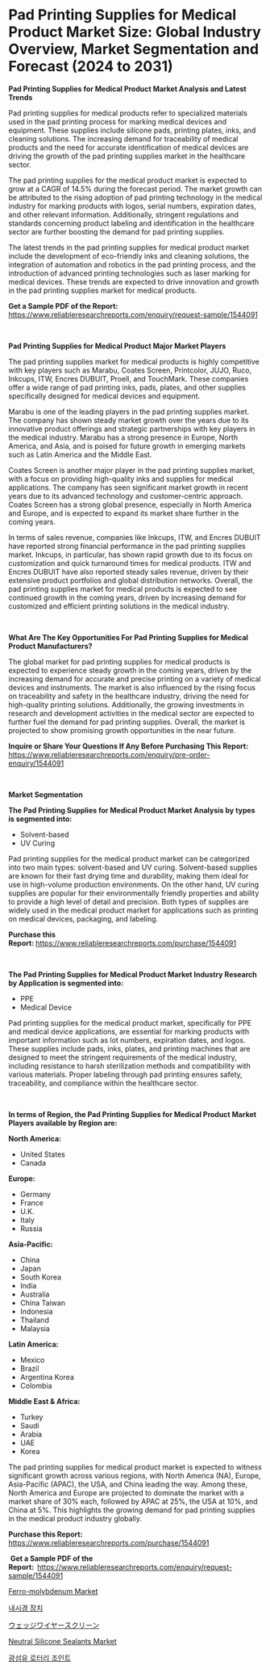 <p><h1>Pad Printing Supplies for Medical Product Market Size: Global Industry Overview, Market Segmentation and Forecast (2024 to 2031)</h1></p><p><strong>Pad Printing Supplies for Medical Product Market Analysis and Latest Trends</strong></p>
<p><p>Pad printing supplies for medical products refer to specialized materials used in the pad printing process for marking medical devices and equipment. These supplies include silicone pads, printing plates, inks, and cleaning solutions. The increasing demand for traceability of medical products and the need for accurate identification of medical devices are driving the growth of the pad printing supplies market in the healthcare sector.</p><p>The pad printing supplies for the medical product market is expected to grow at a CAGR of 14.5% during the forecast period. The market growth can be attributed to the rising adoption of pad printing technology in the medical industry for marking products with logos, serial numbers, expiration dates, and other relevant information. Additionally, stringent regulations and standards concerning product labeling and identification in the healthcare sector are further boosting the demand for pad printing supplies.</p><p>The latest trends in the pad printing supplies for medical product market include the development of eco-friendly inks and cleaning solutions, the integration of automation and robotics in the pad printing process, and the introduction of advanced printing technologies such as laser marking for medical devices. These trends are expected to drive innovation and growth in the pad printing supplies market for medical products.</p></p>
<p><strong>Get a Sample PDF of the Report:&nbsp;</strong> <a href="https://www.reliableresearchreports.com/enquiry/request-sample/1544091">https://www.reliableresearchreports.com/enquiry/request-sample/1544091</a></p>
<p>&nbsp;</p>
<p><strong>Pad Printing Supplies for Medical Product Major Market Players</strong></p>
<p><p>The pad printing supplies market for medical products is highly competitive with key players such as Marabu, Coates Screen, Printcolor, JUJO, Ruco, Inkcups, ITW, Encres DUBUIT, Proell, and TouchMark. These companies offer a wide range of pad printing inks, pads, plates, and other supplies specifically designed for medical devices and equipment.</p><p>Marabu is one of the leading players in the pad printing supplies market. The company has shown steady market growth over the years due to its innovative product offerings and strategic partnerships with key players in the medical industry. Marabu has a strong presence in Europe, North America, and Asia, and is poised for future growth in emerging markets such as Latin America and the Middle East.</p><p>Coates Screen is another major player in the pad printing supplies market, with a focus on providing high-quality inks and supplies for medical applications. The company has seen significant market growth in recent years due to its advanced technology and customer-centric approach. Coates Screen has a strong global presence, especially in North America and Europe, and is expected to expand its market share further in the coming years.</p><p>In terms of sales revenue, companies like Inkcups, ITW, and Encres DUBUIT have reported strong financial performance in the pad printing supplies market. Inkcups, in particular, has shown rapid growth due to its focus on customization and quick turnaround times for medical products. ITW and Encres DUBUIT have also reported steady sales revenue, driven by their extensive product portfolios and global distribution networks. Overall, the pad printing supplies market for medical products is expected to see continued growth in the coming years, driven by increasing demand for customized and efficient printing solutions in the medical industry.</p></p>
<p>&nbsp;</p>
<p><strong>What Are The Key Opportunities For Pad Printing Supplies for Medical Product Manufacturers?</strong></p>
<p><p>The global market for pad printing supplies for medical products is expected to experience steady growth in the coming years, driven by the increasing demand for accurate and precise printing on a variety of medical devices and instruments. The market is also influenced by the rising focus on traceability and safety in the healthcare industry, driving the need for high-quality printing solutions. Additionally, the growing investments in research and development activities in the medical sector are expected to further fuel the demand for pad printing supplies. Overall, the market is projected to show promising growth opportunities in the near future.</p></p>
<p><strong>Inquire or Share Your Questions If Any Before Purchasing This Report:</strong> <a href="https://www.reliableresearchreports.com/enquiry/pre-order-enquiry/1544091">https://www.reliableresearchreports.com/enquiry/pre-order-enquiry/1544091</a></p>
<p>&nbsp;</p>
<p><strong>Market Segmentation</strong></p>
<p><strong>The Pad Printing Supplies for Medical Product Market Analysis by types is segmented into:</strong></p>
<p><ul><li>Solvent-based</li><li>UV Curing</li></ul></p>
<p><p>Pad printing supplies for the medical product market can be categorized into two main types: solvent-based and UV curing. Solvent-based supplies are known for their fast drying time and durability, making them ideal for use in high-volume production environments. On the other hand, UV curing supplies are popular for their environmentally friendly properties and ability to provide a high level of detail and precision. Both types of supplies are widely used in the medical product market for applications such as printing on medical devices, packaging, and labeling.</p></p>
<p><strong>Purchase this Report:&nbsp;</strong><a href="https://www.reliableresearchreports.com/purchase/1544091">https://www.reliableresearchreports.com/purchase/1544091</a></p>
<p>&nbsp;</p>
<p><strong>The Pad Printing Supplies for Medical Product Market Industry Research by Application is segmented into:</strong></p>
<p><ul><li>PPE</li><li>Medical Device</li></ul></p>
<p><p>Pad printing supplies for the medical product market, specifically for PPE and medical device applications, are essential for marking products with important information such as lot numbers, expiration dates, and logos. These supplies include pads, inks, plates, and printing machines that are designed to meet the stringent requirements of the medical industry, including resistance to harsh sterilization methods and compatibility with various materials. Proper labeling through pad printing ensures safety, traceability, and compliance within the healthcare sector.</p></p>
<p>&nbsp;</p>
<p><strong>In terms of Region, the Pad Printing Supplies for Medical Product Market Players available by Region are:</strong></p>
<p>
    <p> <strong> North America: </strong>
        <ul>
            <li>United States</li>
            <li>Canada</li>
        </ul>
        </p> 
    <p> <strong> Europe: </strong>
        <ul>
            <li>Germany</li>
            <li>France</li>
            <li>U.K.</li>
            <li>Italy</li>
            <li>Russia</li>
        </ul>
        </p> 
    <p> <strong> Asia-Pacific: </strong>
        <ul>
            <li>China</li>
            <li>Japan</li>
            <li>South Korea</li>
            <li>India</li>
            <li>Australia</li>
            <li>China Taiwan</li>
            <li>Indonesia</li>
            <li>Thailand</li>
            <li>Malaysia</li>
        </ul>
        </p> 
    <p> <strong> Latin America: </strong>
        <ul>
            <li>Mexico</li>
            <li>Brazil</li>
            <li>Argentina Korea</li>
            <li>Colombia</li>
        </ul>
        </p> 
    <p> <strong> Middle East & Africa: </strong>
        <ul>
            <li>Turkey</li>
            <li>Saudi</li>
            <li>Arabia</li>
            <li>UAE</li>
            <li>Korea</li>
        </ul>
    </p>
    </p>
<p><p>The pad printing supplies for medical product market is expected to witness significant growth across various regions, with North America (NA), Europe, Asia-Pacific (APAC), the USA, and China leading the way. Among these, North America and Europe are projected to dominate the market with a market share of 30% each, followed by APAC at 25%, the USA at 10%, and China at 5%. This highlights the growing demand for pad printing supplies in the medical product industry globally.</p></p>
<p><strong>Purchase this Report: </strong><a href="https://www.reliableresearchreports.com/purchase/1544091">https://www.reliableresearchreports.com/purchase/1544091</a></p>
<p>&nbsp;<strong>Get a Sample PDF of the Report:&nbsp;&nbsp;</strong><a href="https://www.reliableresearchreports.com/enquiry/request-sample/1544091">https://www.reliableresearchreports.com/enquiry/request-sample/1544091</a></p>
<p><strong></strong></p>
<p><p><a href="https://github.com/changoleonlaverguenzanoexiste/Market-Research-Report-List-2/blob/main/ferro-molybdenum-market.md">Ferro-molybdenum Market</a></p><p><a href="https://medium.com/@munchkin678568/%EB%82%B4%EC%8B%9C%EA%B2%BD-%EC%9E%A5%EB%B9%84-%EC%8B%9C%EC%9E%A5-%EB%B6%84%EC%84%9D-%EB%B0%8F-2024%EB%85%84%EB%B6%80%ED%84%B0-2031%EB%85%84%EA%B9%8C%EC%A7%80%EC%9D%98-%ED%81%AC%EA%B8%B0-%EC%98%88%EC%B8%A1-87ce89b39c8d">내시경 장치</a></p><p><a href="https://medium.com/@randallrunte2023/%E3%82%A6%E3%82%A7%E3%83%83%E3%82%B8%E3%83%AF%E3%82%A4%E3%83%A4%E3%83%BC%E3%82%B9%E3%82%AF%E3%83%AA%E3%83%BC%E3%83%B3%E5%B8%82%E5%A0%B4-2031%E5%B9%B4%E3%81%BE%E3%81%A7%E3%81%AE%E3%83%88%E3%83%AC%E3%83%B3%E3%83%89-%E4%BA%88%E6%B8%AC-%E7%AB%B6%E4%BA%89%E5%88%86%E6%9E%90-6d5137c363e2">ウェッジワイヤースクリーン</a></p><p><a href="https://github.com/dimitrishawkinswaynenp91rgz/Market-Research-Report-List-1/blob/main/neutral-silicone-sealants-market.md">Neutral Silicone Sealants Market</a></p><p><a href="https://medium.com/@alexemumu2022/%EA%B4%91%EC%84%AC%EC%9C%A0-%EB%A1%9C%ED%84%B0%EB%A6%AC-%EC%A1%B0%EC%9D%B8%ED%8A%B8-%EC%8B%9C%EC%9E%A5-%EC%A7%80%ED%91%9C-%ED%95%B4%EC%84%9D-%EC%8B%9C%EC%9E%A5-%EC%A0%90%EC%9C%A0%EC%9C%A8-%ED%8A%B8%EB%A0%8C%EB%93%9C-%EB%B0%8F-%EC%84%B1%EC%9E%A5-%ED%8C%A8%ED%84%B4-9273b3b4374f">광섬유 로터리 조인트</a></p></p>